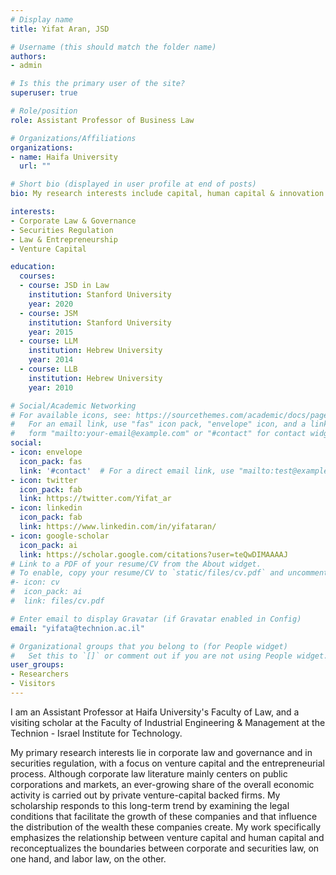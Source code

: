 ```yaml
---
# Display name
title: Yifat Aran, JSD

# Username (this should match the folder name)
authors:
- admin

# Is this the primary user of the site?
superuser: true

# Role/position
role: Assistant Professor of Business Law

# Organizations/Affiliations
organizations:
- name: Haifa University
  url: ""

# Short bio (displayed in user profile at end of posts)
bio: My research interests include capital, human capital & innovation.

interests:
- Corporate Law & Governance
- Securities Regulation
- Law & Entrepreneurship
- Venture Capital

education:
  courses:
  - course: JSD in Law
    institution: Stanford University
    year: 2020
  - course: JSM
    institution: Stanford University
    year: 2015
  - course: LLM
    institution: Hebrew University
    year: 2014
  - course: LLB
    institution: Hebrew University
    year: 2010

# Social/Academic Networking
# For available icons, see: https://sourcethemes.com/academic/docs/page-builder/#icons
#   For an email link, use "fas" icon pack, "envelope" icon, and a link in the
#   form "mailto:your-email@example.com" or "#contact" for contact widget.
social:
- icon: envelope
  icon_pack: fas
  link: '#contact'  # For a direct email link, use "mailto:test@example.org".
- icon: twitter
  icon_pack: fab
  link: https://twitter.com/Yifat_ar
- icon: linkedin
  icon_pack: fab
  link: https://www.linkedin.com/in/yifataran/
- icon: google-scholar
  icon_pack: ai
  link: https://scholar.google.com/citations?user=teQwDIMAAAAJ
# Link to a PDF of your resume/CV from the About widget.
# To enable, copy your resume/CV to `static/files/cv.pdf` and uncomment the lines below.
#- icon: cv
#  icon_pack: ai
#  link: files/cv.pdf

# Enter email to display Gravatar (if Gravatar enabled in Config)
email: "yifata@technion.ac.il"

# Organizational groups that you belong to (for People widget)
#   Set this to `[]` or comment out if you are not using People widget.
user_groups:
- Researchers
- Visitors
---
```


I am an Assistant Professor at Haifa University's Faculty of Law, and a visiting scholar at the Faculty of Industrial Engineering & Management at the Technion - Israel Institute for Technology.
  
My primary research interests lie in corporate law and governance and in securities regulation, with a focus on venture capital and the entrepreneurial process. Although corporate law literature mainly centers on public corporations and markets, an ever-growing share of the overall economic activity is carried out by private venture-capital backed firms. My scholarship responds to this long-term trend by examining the legal conditions that facilitate the growth of these companies and that influence the distribution of the wealth these companies create. My work specifically emphasizes the relationship between venture capital and human capital and reconceptualizes the boundaries between corporate and securities law, on one hand, and labor law, on the other.
 

